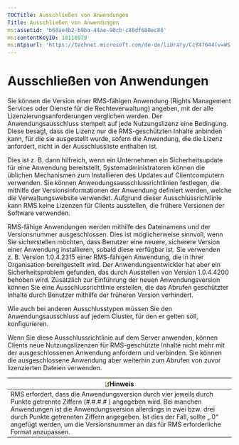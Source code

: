 ```yaml
---
TOCTitle: Ausschließen von Anwendungen
Title: Ausschließen von Anwendungen
ms:assetid: 'b68ae4b2-b9ba-44ae-90cb-c88df600ec86'
ms:contentKeyID: 18118979
ms:mtpsurl: 'https://technet.microsoft.com/de-de/library/Cc747644(v=WS.10)'
---
```


Ausschließen von Anwendungen
============================

Sie können die Version einer RMS-fähigen Anwendung (Rights Management Services oder Dienste für die Rechteverwaltung) angeben, mit der alle Lizenzierungsanforderungen verglichen werden. Der Anwendungsausschluss stempelt auf jede Nutzungslizenz eine Bedingung. Diese besagt, dass die Lizenz nur die RMS-geschützten Inhalte anbinden kann, für die sie ausgestellt wurde, sofern die Anwendung, die die Lizenz anfordert, nicht in der Ausschlussliste enthalten ist.

Dies ist z. B. dann hilfreich, wenn ein Unternehmen ein Sicherheitsupdate für eine Anwendung bereitstellt. Systemadministratoren können die üblichen Mechanismen zum Installieren des Updates auf Clientcomputern verwenden. Sie können Anwendungsausschlussrichtlinien festlegen, die mithilfe der Versionsinformationen der Anwendung definiert werden, welche die Verwaltungswebsite verwendet. Aufgrund dieser Ausschlussrichtlinie kann RMS keine Lizenzen für Clients ausstellen, die frühere Versionen der Software verwenden.

RMS-fähige Anwendungen werden mithilfe des Dateinamens und der Versionsnummer ausgeschlossen. Dies ist möglicherweise sinnvoll, wenn Sie sicherstellen möchten, dass Benutzer eine neuere, sicherere Version einer Anwendung installieren, sobald diese verfügbar ist. Sie verwenden z. B. Version 1.0.4.2315 einer RMS-fähigen Anwendung, die in Ihrer Organisation bereitgestellt wird. Der Anwendungsentwickler hat aber ein Sicherheitsproblem gefunden, das durch Ausstellen von Version 1.0.4.4200 behoben wird. Zusätzlich zur Einführung der neuen Anwendungsversion können Sie eine Ausschlussrichtlinie erstellen, die das Abrufen geschützter Inhalte durch Benutzer mithilfe der früheren Version verhindert.

Wie auch bei anderen Ausschlusstypen müssen Sie den Anwendungsausschluss auf jedem Cluster, für den er gelten soll, konfigurieren.

Wenn Sie diese Ausschlussrichtlinie auf dem Server anwenden, können Clients neue Nutzungslizenzen für RMS-geschützte Inhalte nicht mehr mit der ausgeschlossenen Anwendung anfordern und verbinden. Sie können die ausgeschlossene Anwendung aber weiterhin zum Abrufen von zuvor lizenzierten Dateien verwenden.

| ![](images/Cc747644.note(WS.10).gif)Hinweis                                                                                                                                                                                                                                                                                                   |
|----------------------------------------------------------------------------------------------------------------------------------------------------------------------------------------------------------------------------------------------------------------------------------------------------------------------------------------------------------------------------|
| RMS erfordert, dass die Anwendungsversion durch vier jeweils durch Punkte getrennte Ziffern (\#.\#.\#.\# ) angegeben wird. Bei manchen Anwendungen ist die Anwendungsversion allerdings in zwei bzw. drei durch Punkte getrennten Ziffern angegeben. Ist dies der Fall, sollte „.0“ angefügt werden, um die Versionsnummer an das für RMS erforderliche Format anzupassen. |

